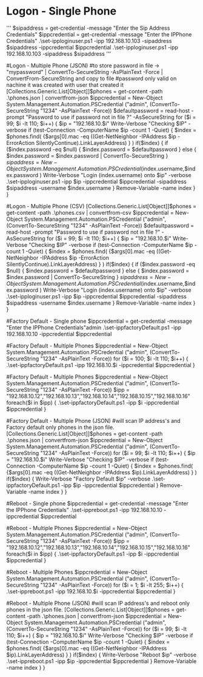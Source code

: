 
# Logon - Single Phone
'''
$sipaddress = get-credential -message "Enter the Sip Address Credentials"
$ippcredential = get-credential -message "Enter the IPPhone Credentials"
.\set-ipploginuser.ps1 -ipp 192.168.10.103 -sipaddress $sipaddress -ippcredential $ippcredential
.\set-ipploginuser.ps1 -ipp 192.168.10.103 -sipaddress $sipaddress
'''

#Logon - Multiple Phone (JSON)
#to store password in file ->  "mypassword" | ConvertTo-SecureString -AsPlainText -Force | ConvertFrom-SecureString and copy to file
#password only valid on nachine it was created with user that created it
[Collections.Generic.List[Object]]$phones = get-content -path .\phones.json | convertfrom-json
$ippcredential = New-Object System.Management.Automation.PSCredential ("admin", (ConvertTo-SecureString "1234" -AsPlainText -Force))
$defaultpassword = read-host -prompt "Password to use if password not in file ?" -AsSecureString 
for ($i = 99; $i -lt 110; $i++)
{
    $ip = "192.168.10.$i"
    Write-Verbose "Checking $IP" -verbose
    if (test-Connection -ComputerName  $ip -count 1 -Quiet) 
    {
      $index = $phones.find( {$args[0].mac -eq ((Get-NetNeighbor -IPAddress $ip -ErrorAction SilentlyContinue).LinkLayerAddress) } ) 
      if($index) 
      {
        if ($index.password -eq $null) { $index.password = $defaultpassword } else  { $index.password = $index.password | ConvertTo-SecureString  }
        $sipaddress = New-Object System.Management.Automation.PSCredential ($index.username,$index.password )
        Write-Verbose "Login $($index.username) onto $ip" -verbose
        .\set-ipploginuser.ps1 -ipp $ip -ippcredential $ippcredential -sipaddress $sipaddress -username $index.username
      }
      Remove-Variable -name index
    }
}

#Logon - Multiple Phone (CSV)
[Collections.Generic.List[Object]]$phones = get-content -path .\phones.csv | convertfrom-csv
$ippcredential = New-Object System.Management.Automation.PSCredential ("admin", (ConvertTo-SecureString "1234" -AsPlainText -Force))
$defaultpassword = read-host -prompt "Password to use if password not in file ?" -AsSecureString 
for ($i = 99; $i -lt 110; $i++)
{
    $ip = "192.168.10.$i"
    Write-Verbose "Checking $IP" -verbose
    if (test-Connection -ComputerName  $ip -count 1 -Quiet) 
    {
      $index = $phones.find( {$args[0].mac -eq ((Get-NetNeighbor -IPAddress $ip -ErrorAction SilentlyContinue).LinkLayerAddress) } ) 
      if($index) 
      {
        if ($index.password -eq $null) { $index.password = $defaultpassword } else  { $index.password = $index.password | ConvertTo-SecureString  }
        $sipaddress = New-Object System.Management.Automation.PSCredential ($index.username,$index.password )
        Write-Verbose "Login $($index.username) onto $ip" -verbose
        .\set-ipploginuser.ps1 -ipp $ip -ippcredential $ippcredential -sipaddress $sipaddress -username $index.username
      }
      Remove-Variable -name index
    }
}

#Factory Default - Single phone
$ippcredential = get-credential -message "Enter the IPPhone Credentials"admin
.\set-ippfactoryDefault.ps1 -ipp 192.168.10.10 -ippcredential $ippcredential

#Factory Default - Multiple Phones
$ippcredential = New-Object System.Management.Automation.PSCredential ("admin", (ConvertTo-SecureString "1234" -AsPlainText -Force))
for ($i = 100; $i -lt 110; $i++)
{
    .\set-ippfactoryDefault.ps1 -ipp 192.168.10.$i -ippcredential $ippcredential
}

#Factory Default - Multiple Phones
$ippcredential = New-Object System.Management.Automation.PSCredential ("admin", (ConvertTo-SecureString "1234" -AsPlainText -Force))
$ipp = "192.168.10.12","192.168.10.13","192.168.10.14","192.168.10.15","192.168.10.16"
foreach($i in $ipp)
{
    .\set-ippfactoryDefault.ps1 -ipp $i -ippcredential $ippcredential
}


#Factory Default - Multiple Phone (JSON)
#will scan IP address's and Factory default only phones in the json file.
[Collections.Generic.List[Object]]$phones = get-content -path .\phones.json | convertfrom-json
$ippcredential = New-Object System.Management.Automation.PSCredential ("admin", (ConvertTo-SecureString "1234" -AsPlainText -Force))
for ($i = 99; $i -lt 110; $i++)
{
    $ip = "192.168.10.$i"
    Write-Verbose "Checking $IP" -verbose
    if (test-Connection -ComputerName  $ip -count 1 -Quiet) 
    {
      $index = $phones.find( {$args[0].mac -eq ((Get-NetNeighbor -IPAddress $ip).LinkLayerAddress) } )
      if($index) 
      {
        Write-Verbose "Factory Default  $ip" -verbose
        .\set-ippfactoryDefault.ps1 -ipp $ip -ippcredential $ippcredential
      }
      Remove-Variable -name index
    }
}


#Reboot - Single phone
$ippcredential = get-credential -message "Enter the IPPhone Credentials"
.\set-ippreboot.ps1 -ipp 192.168.10.10 -ippcredential $ippcredential

#Reboot - Multiple Phones
$ippcredential = New-Object System.Management.Automation.PSCredential ("admin", (ConvertTo-SecureString "1234" -AsPlainText -Force))
$ipp = "192.168.10.12","192.168.10.13","192.168.10.14","192.168.10.15","192.168.10.16"
foreach($i in $ipp)
{
    .\set-ippfactoryDefault.ps1 -ipp $i -ippcredential $ippcredential
}

#Reboot - Multiple Phones
$ippcredential = New-Object System.Management.Automation.PSCredential ("admin", (ConvertTo-SecureString "1234" -AsPlainText -Force))
for ($i = 1; $i -lt 255; $i++)
{
    .\set-ippreboot.ps1 -ipp 192.168.10.$i -ippcredential $ippcredential
}

#Reboot - Multiple Phone (JSON)
#will scan IP address's and reboot only phones in the json file.
[Collections.Generic.List[Object]]$phones = get-content -path .\phones.json | convertfrom-json
$ippcredential = New-Object System.Management.Automation.PSCredential ("admin", (ConvertTo-SecureString "1234" -AsPlainText -Force))
for ($i = 99; $i -lt 110; $i++)
{
    $ip = "192.168.10.$i"
    Write-Verbose "Checking $IP" -verbose
    if (test-Connection -ComputerName  $ip -count 1 -Quiet) 
    {
      $index = $phones.find( {$args[0].mac -eq ((Get-NetNeighbor -IPAddress $ip).LinkLayerAddress) } )
      if($index) 
      {
        Write-Verbose "Reboot  $ip" -verbose
        .\set-ippreboot.ps1 -ipp $ip -ippcredential $ippcredential
      }
      Remove-Variable -name index
    }
}




